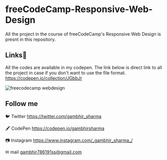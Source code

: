 # freeCodeCamp-Responsive-Web-Design
 All the project in the course of freeCodeCamp's Responsive Web Design is presnt in this repository.


## Links🔗
All the codes are available in my codepen. The link below is direct link to all the project in case if you don't want to use the file format.
https://codepen.io/collection/JGbbJr

![freecodecamp webdesign](https://user-images.githubusercontent.com/69895353/154834440-8e279925-e62c-455a-b08f-c6f2be783651.png)

## Follow me

🐦 Twitter https://twitter.com/gambhir_sharma

🖋 CodePen   https://codepen.io/gambhirsharma

📷 Instagram  https://www.instagram.com/_gambhir_sharma_/

✉ mail gambhir786191ss@gmail.com
